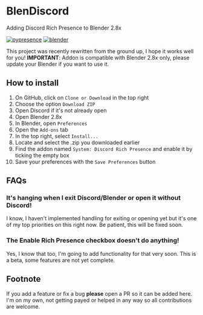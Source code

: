 # BlenDiscord
Adding Discord Rich Presence to Blender 2.8x

[![pypresence](https://img.shields.io/badge/using-pypresence-00bb88.svg?style=for-the-badge&logo=discord&logoWidth=20 "PyPresence")](https://github.com/qwertyquerty/pypresence)
[![blender](https://img.shields.io/badge/Blender-2.80-00bb88.svg?style=for-the-badge&logo=blender&logoWidth=20 "Blender 2.80")](https://www.blender.org/2-8/)

This project was recently rewritten from the ground up, I hope it works well for you!
**IMPORTANT**: Addon is compatible with Blender 2.8x only, please update your Blender if you want to use it.

## How to install
1. On GitHub, click on `Clone or Download` in the top right
2. Choose the option `Download ZIP`
3. Open Discord if it's not already open
4. Open Blender 2.8x
5. In Blender, open `Preferences`
6. Open the `Add-ons` tab
7. In the top right, select `Install...`
8. Locate and select the .zip you downloaded earlier
9. Find the addon named `System: Discord Rich Presence` and enable it by ticking the empty box
10. Save your preferences with the `Save Preferences` button

## FAQs
### It's hanging when I exit Discord/Blender or open it without Discord!
I know, I haven't implemented handling for exiting or opening yet but it's one of my top priorities on this right now.
Be patient, this will be fixed soon.
### The Enable Rich Presence checkbox doesn't do anything!
Yes, I know that too, I'm going to add functionality for that very soon.
This is a beta, some features are not yet complete.

## Footnote
If you add a feature or fix a bug **please** open a PR so it can be added here.
I'm on my own, not getting payed or helped in any way so all contributions are welcome.
